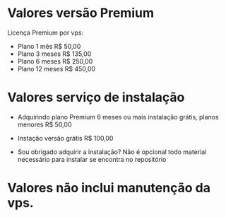 # Valores versão Premium

Licença Premium por vps:

- Plano 1 mês R$ 50,00
- Plano 3 meses R$ 135,00
- Plano 6 meses R$ 250,00
- Plano 12 meses R$ 450,00

# Valores serviço de instalação

- Adquirindo plano Premium 6 meses ou mais instalação grátis, planos menores R$ 50,00

- Instação versão grátis R$ 100,00

- Sou obrigado adquirir a instalação?
Não é opcional todo material necessário para instalar se encontra no repositório


# Valores não inclui manutenção da vps.
